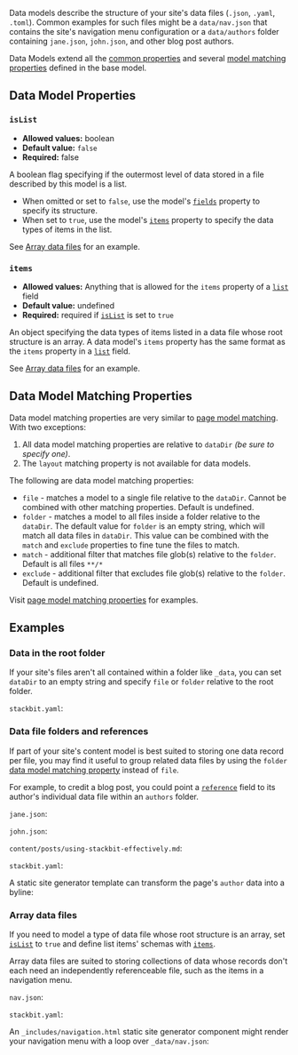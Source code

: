 Data models describe the structure of your site's data files (`.json`, `.yaml`, `.toml`). Common examples for such files might be a `data/nav.json` that contains the site's navigation menu configuration or a `data/authors` folder containing `jane.json`, `john.json`, and other blog post authors.

Data Models extend all the [common properties](https://www.stackbit.com/docs/reference/stackbit-yaml/models/#common_model_properties) and several [model matching properties](https://www.stackbit.com/docs/reference/stackbit-yaml/models/#model_matching_properties) defined in the base model.

## [](https://www.stackbit.com/docs/reference/stackbit-yaml/data-models/#data_model_properties)Data Model Properties

### [](https://www.stackbit.com/docs/reference/stackbit-yaml/data-models/#islist)`isList`

-   **Allowed values:** boolean
-   **Default value:** `false`
-   **Required:** false

A boolean flag specifying if the outermost level of data stored in a file described by this model is a list.

-   When omitted or set to `false`, use the model's [`fields`](https://www.stackbit.com/docs/reference/stackbit-yaml/fields/#field_properties) property to specify its structure.
-   When set to `true`, use the model's [`items`](https://www.stackbit.com/docs/reference/stackbit-yaml/data-models/#items) property to specify the data types of items in the list.

See [Array data files](https://www.stackbit.com/docs/reference/stackbit-yaml/data-models/#array_data_files) for an example.

### [](https://www.stackbit.com/docs/reference/stackbit-yaml/data-models/#items)`items`

-   **Allowed values:** Anything that is allowed for the `items` property of a [`list`](https://www.stackbit.com/docs/reference/stackbit-yaml/fields/#list_field) field
-   **Default value:** undefined
-   **Required:** required if [`isList`](https://www.stackbit.com/docs/reference/stackbit-yaml/data-models/#islist) is set to `true`

An object specifying the data types of items listed in a data file whose root structure is an array. A data model's `items` property has the same format as the `items` property in a [`list`](https://www.stackbit.com/docs/reference/stackbit-yaml/fields/#list_field) field.

See [Array data files](https://www.stackbit.com/docs/reference/stackbit-yaml/data-models/#array_data_files) for an example.

## [](https://www.stackbit.com/docs/reference/stackbit-yaml/data-models/#data_model_matching_properties)Data Model Matching Properties

Data model matching properties are very similar to [page model matching](https://www.stackbit.com/docs/reference/stackbit-yaml/page-models/#page_model_matching_properties). With two exceptions:

1.  All data model matching properties are relative to `dataDir` _(be sure to specify one)_.
2.  The `layout` matching property is not available for data models.

The following are data model matching properties:

-   `file` - matches a model to a single file relative to the `dataDir`. Cannot be combined with other matching properties. Default is undefined.
-   `folder` - matches a model to all files inside a folder relative to the `dataDir`. The default value for `folder` is an empty string, which will match all data files in `dataDir`. This value can be combined with the `match` and `exclude` properties to fine tune the files to match.
-   `match` - additional filter that matches file glob(s) relative to the `folder`. Default is all files `**/*`
-   `exclude` - additional filter that excludes file glob(s) relative to the `folder`. Default is undefined.

Visit [page model matching properties](https://www.stackbit.com/docs/reference/stackbit-yaml/page-models/#page_model_matching_properties) for examples.

## [](https://www.stackbit.com/docs/reference/stackbit-yaml/data-models/#examples)Examples

### [](https://www.stackbit.com/docs/reference/stackbit-yaml/data-models/#data_in_the_root_folder)Data in the root folder

If your site's files aren't all contained within a folder like `_data`, you can set `dataDir` to an empty string and specify `file` or `folder` relative to the root folder.

`stackbit.yaml`:

### [](https://www.stackbit.com/docs/reference/stackbit-yaml/data-models/#data_file_folders_and_references)Data file folders and references

If part of your site's content model is best suited to storing one data record per file, you may find it useful to group related data files by using the `folder` [data model matching property](https://www.stackbit.com/docs/reference/stackbit-yaml/data-models/#data_model_matching_properties) instead of `file`.

For example, to credit a blog post, you could point a [`reference`](https://www.stackbit.com/docs/reference/stackbit-yaml/fields/#reference_field) field to its author's individual data file within an `authors` folder.

`jane.json`:

`john.json`:

`content/posts/using-stackbit-effectively.md`:

`stackbit.yaml`:

A static site generator template can transform the page's `author` data into a byline:

### [](https://www.stackbit.com/docs/reference/stackbit-yaml/data-models/#array_data_files)Array data files

If you need to model a type of data file whose root structure is an array, set [`isList`](https://www.stackbit.com/docs/reference/stackbit-yaml/data-models/#islist) to `true` and define list items' schemas with [`items`](https://www.stackbit.com/docs/reference/stackbit-yaml/data-models/#items).

Array data files are suited to storing collections of data whose records don't each need an independently referenceable file, such as the items in a navigation menu.

`nav.json`:

`stackbit.yaml`:

An `_includes/navigation.html` static site generator component might render your navigation menu with a loop over `_data/nav.json`: